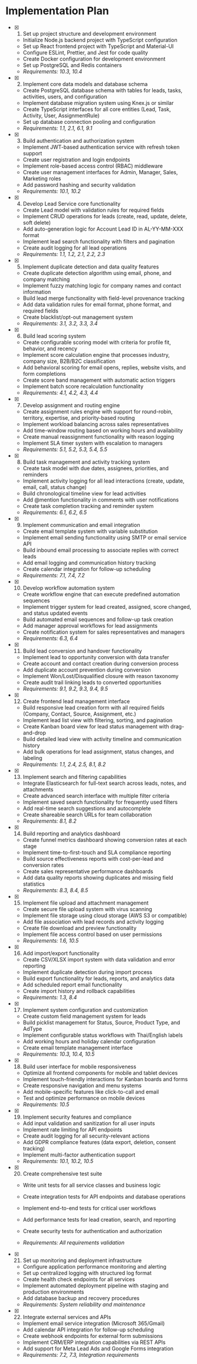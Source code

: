 # Implementation Plan

- [x] 1. Set up project structure and development environment
  - Initialize Node.js backend project with TypeScript configuration
  - Set up React frontend project with TypeScript and Material-UI
  - Configure ESLint, Prettier, and Jest for code quality
  - Create Docker configuration for development environment
  - Set up PostgreSQL and Redis containers
  - _Requirements: 10.3, 10.4_

- [x] 2. Implement core data models and database schema
  - Create PostgreSQL database schema with tables for leads, tasks, activities, users, and configuration
  - Implement database migration system using Knex.js or similar
  - Create TypeScript interfaces for all core entities (Lead, Task, Activity, User, AssignmentRule)
  - Set up database connection pooling and configuration
  - _Requirements: 1.1, 2.1, 6.1, 9.1_

- [x] 3. Build authentication and authorization system
  - Implement JWT-based authentication service with refresh token support
  - Create user registration and login endpoints
  - Implement role-based access control (RBAC) middleware
  - Create user management interfaces for Admin, Manager, Sales, Marketing roles
  - Add password hashing and security validation
  - _Requirements: 10.1, 10.2_

- [x] 4. Develop Lead Service core functionality
  - Create Lead model with validation rules for required fields
  - Implement CRUD operations for leads (create, read, update, delete, soft delete)
  - Add auto-generation logic for Account Lead ID in AL-YY-MM-XXX format
  - Implement lead search functionality with filters and pagination
  - Create audit logging for all lead operations
  - _Requirements: 1.1, 1.2, 2.1, 2.2, 2.3_

- [x] 5. Implement duplicate detection and data quality features
  - Create duplicate detection algorithm using email, phone, and company matching
  - Implement fuzzy matching logic for company names and contact information
  - Build lead merge functionality with field-level provenance tracking
  - Add data validation rules for email format, phone format, and required fields
  - Create blacklist/opt-out management system
  - _Requirements: 3.1, 3.2, 3.3, 3.4_

- [x] 6. Build lead scoring system
  - Create configurable scoring model with criteria for profile fit, behavior, and recency
  - Implement score calculation engine that processes industry, company size, B2B/B2C classification
  - Add behavioral scoring for email opens, replies, website visits, and form completions
  - Create score band management with automatic action triggers
  - Implement batch score recalculation functionality
  - _Requirements: 4.1, 4.2, 4.3, 4.4_

- [x] 7. Develop assignment and routing engine
  - Create assignment rules engine with support for round-robin, territory, expertise, and priority-based routing
  - Implement workload balancing across sales representatives
  - Add time-window routing based on working hours and availability
  - Create manual reassignment functionality with reason logging
  - Implement SLA timer system with escalation to managers
  - _Requirements: 5.1, 5.2, 5.3, 5.4, 5.5_

- [x] 8. Build task management and activity tracking system
  - Create task model with due dates, assignees, priorities, and reminders
  - Implement activity logging for all lead interactions (create, update, email, call, status change)
  - Build chronological timeline view for lead activities
  - Add @mention functionality in comments with user notifications
  - Create task completion tracking and reminder system
  - _Requirements: 6.1, 6.2, 6.5_

- [x] 9. Implement communication and email integration
  - Create email template system with variable substitution
  - Implement email sending functionality using SMTP or email service API
  - Build inbound email processing to associate replies with correct leads
  - Add email logging and communication history tracking
  - Create calendar integration for follow-up scheduling
  - _Requirements: 7.1, 7.4, 7.2_

- [x] 10. Develop workflow automation system
  - Create workflow engine that can execute predefined automation sequences
  - Implement trigger system for lead created, assigned, score changed, and status updated events
  - Build automated email sequences and follow-up task creation
  - Add manager approval workflows for lead assignments
  - Create notification system for sales representatives and managers
  - _Requirements: 6.3, 6.4_

- [x] 11. Build lead conversion and handover functionality
  - Implement lead to opportunity conversion with data transfer
  - Create account and contact creation during conversion process
  - Add duplicate account prevention during conversion
  - Implement Won/Lost/Disqualified closure with reason taxonomy
  - Create audit trail linking leads to converted opportunities
  - _Requirements: 9.1, 9.2, 9.3, 9.4, 9.5_

- [x] 12. Create frontend lead management interface
  - Build responsive lead creation form with all required fields (Company, Contact, Source, Assignment, etc.)
  - Implement lead list view with filtering, sorting, and pagination
  - Create Kanban board view for lead status management with drag-and-drop
  - Build detailed lead view with activity timeline and communication history
  - Add bulk operations for lead assignment, status changes, and labeling
  - _Requirements: 1.1, 2.4, 2.5, 8.1, 8.2_

- [x] 13. Implement search and filtering capabilities
  - Integrate Elasticsearch for full-text search across leads, notes, and attachments
  - Create advanced search interface with multiple filter criteria
  - Implement saved search functionality for frequently used filters
  - Add real-time search suggestions and autocomplete
  - Create shareable search URLs for team collaboration
  - _Requirements: 8.1, 8.2_

- [x] 14. Build reporting and analytics dashboard
  - Create funnel metrics dashboard showing conversion rates at each stage
  - Implement time-to-first-touch and SLA compliance reporting
  - Build source effectiveness reports with cost-per-lead and conversion rates
  - Create sales representative performance dashboards
  - Add data quality reports showing duplicates and missing field statistics
  - _Requirements: 8.3, 8.4, 8.5_

- [x] 15. Implement file upload and attachment management
  - Create secure file upload system with virus scanning
  - Implement file storage using cloud storage (AWS S3 or compatible)
  - Add file association with lead records and activity logging
  - Create file download and preview functionality
  - Implement file access control based on user permissions
  - _Requirements: 1.6, 10.5_

- [x] 16. Add import/export functionality
  - Create CSV/XLSX import system with data validation and error reporting
  - Implement duplicate detection during import process
  - Build export functionality for leads, reports, and analytics data
  - Add scheduled report email functionality
  - Create import history and rollback capabilities
  - _Requirements: 1.3, 8.4_

- [x] 17. Implement system configuration and customization
  - Create custom field management system for leads
  - Build picklist management for Status, Source, Product Type, and AdType
  - Implement configurable status workflows with Thai/English labels
  - Add working hours and holiday calendar configuration
  - Create email template management interface
  - _Requirements: 10.3, 10.4, 10.5_

- [x] 18. Build user interface for mobile responsiveness
  - Optimize all frontend components for mobile and tablet devices
  - Implement touch-friendly interactions for Kanban boards and forms
  - Create responsive navigation and menu systems
  - Add mobile-specific features like click-to-call and email
  - Test and optimize performance on mobile devices
  - _Requirements: 10.5_

- [x] 19. Implement security features and compliance
  - Add input validation and sanitization for all user inputs
  - Implement rate limiting for API endpoints
  - Create audit logging for all security-relevant actions
  - Add GDPR compliance features (data export, deletion, consent tracking)
  - Implement multi-factor authentication support
  - _Requirements: 10.1, 10.2, 10.5_

- [x] 20. Create comprehensive test suite
  - Write unit tests for all service classes and business logic

  - Create integration tests for API endpoints and database operations
  - Implement end-to-end tests for critical user workflows
  - Add performance tests for lead creation, search, and reporting
  - Create security tests for authentication and authorization
  - _Requirements: All requirements validation_

- [x] 21. Set up monitoring and deployment infrastructure
  - Configure application performance monitoring and alerting
  - Set up centralized logging with structured log format
  - Create health check endpoints for all services
  - Implement automated deployment pipeline with staging and production environments
  - Add database backup and recovery procedures
  - _Requirements: System reliability and maintenance_

- [x] 22. Integrate external services and APIs

  - Implement email service integration (Microsoft 365/Gmail)
  - Add calendar API integration for follow-up scheduling
  - Create webhook endpoints for external form submissions
  - Implement CRM/ERP integration capabilities via REST APIs
  - Add support for Meta Lead Ads and Google Forms integration
  - _Requirements: 7.2, 7.3, Integration requirements_

